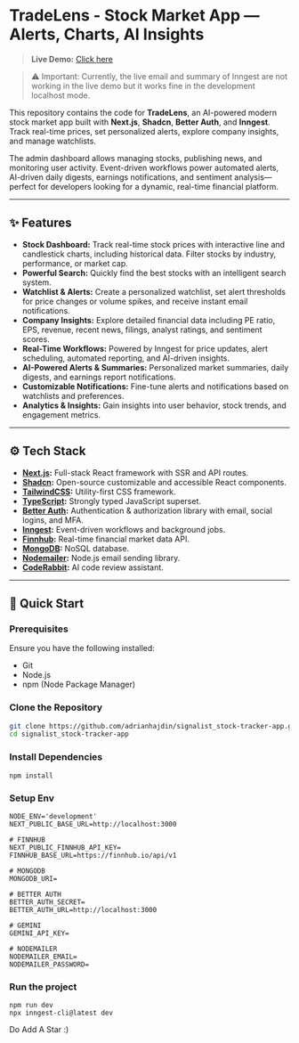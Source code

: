 # TradeLens - Stock Market App — Alerts, Charts, AI Insights

> **Live Demo:** [Click here](https://tradelens-xi.vercel.app/)

> ⚠️ Important: Currently, the live email and summary of Inngest are not working in the live demo but it works fine in the development localhost mode.

This repository contains the code for **TradeLens**, an AI-powered modern stock market app built with **Next.js**, **Shadcn**, **Better Auth**, and **Inngest**. Track real-time prices, set personalized alerts, explore company insights, and manage watchlists.  

The admin dashboard allows managing stocks, publishing news, and monitoring user activity. Event-driven workflows power automated alerts, AI-driven daily digests, earnings notifications, and sentiment analysis—perfect for developers looking for a dynamic, real-time financial platform.

---

## ✨ Features

- **Stock Dashboard:** Track real-time stock prices with interactive line and candlestick charts, including historical data. Filter stocks by industry, performance, or market cap.  
- **Powerful Search:** Quickly find the best stocks with an intelligent search system.  
- **Watchlist & Alerts:** Create a personalized watchlist, set alert thresholds for price changes or volume spikes, and receive instant email notifications.  
- **Company Insights:** Explore detailed financial data including PE ratio, EPS, revenue, recent news, filings, analyst ratings, and sentiment scores.  
- **Real-Time Workflows:** Powered by Inngest for price updates, alert scheduling, automated reporting, and AI-driven insights.  
- **AI-Powered Alerts & Summaries:** Personalized market summaries, daily digests, and earnings report notifications.  
- **Customizable Notifications:** Fine-tune alerts and notifications based on watchlists and preferences.  
- **Analytics & Insights:** Gain insights into user behavior, stock trends, and engagement metrics.  

---

## ⚙️ Tech Stack

- **[Next.js](https://nextjs.org/):** Full-stack React framework with SSR and API routes.  
- **[Shadcn](https://shadcn.com/):** Open-source customizable and accessible React components.  
- **[TailwindCSS](https://tailwindcss.com/):** Utility-first CSS framework.  
- **[TypeScript](https://www.typescriptlang.org/):** Strongly typed JavaScript superset.  
- **[Better Auth](https://betterauth.com/):** Authentication & authorization library with email, social logins, and MFA.  
- **[Inngest](https://www.inngest.com/):** Event-driven workflows and background jobs.  
- **[Finnhub](https://finnhub.io/):** Real-time financial market data API.  
- **[MongoDB](https://www.mongodb.com/):** NoSQL database.  
- **[Nodemailer](https://nodemailer.com/):** Node.js email sending library.  
- **[CodeRabbit](https://coderabbit.ai/):** AI code review assistant.  

---

## 🤸 Quick Start

### Prerequisites

Ensure you have the following installed:  

- Git  
- Node.js  
- npm (Node Package Manager)  

### Clone the Repository

```bash
git clone https://github.com/adrianhajdin/signalist_stock-tracker-app.git
cd signalist_stock-tracker-app
```

### Install Dependencies
```
npm install
```
### Setup Env
```
NODE_ENV='development'
NEXT_PUBLIC_BASE_URL=http://localhost:3000

# FINNHUB
NEXT_PUBLIC_FINNHUB_API_KEY=
FINNHUB_BASE_URL=https://finnhub.io/api/v1

# MONGODB
MONGODB_URI=

# BETTER AUTH
BETTER_AUTH_SECRET=
BETTER_AUTH_URL=http://localhost:3000

# GEMINI
GEMINI_API_KEY=

# NODEMAILER
NODEMAILER_EMAIL=
NODEMAILER_PASSWORD=
```

### Run the project
```
npm run dev
npx inngest-cli@latest dev
```

Do Add A Star :)
